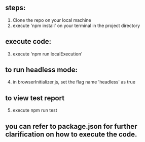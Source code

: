 ## steps:

1. Clone the repo on your local machine
2. execute 'npm install' on your terminal in the project directory

## execute code:
3. execute 'npm run localExecution'

## to run headless mode:
4. in browserInitializer.js, set the flag name 'headless' as true

## to view test report
5. execute npm run test

## you can refer to package.json for further clarification on how to execute the code.


